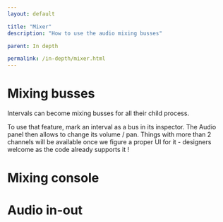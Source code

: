 ```yaml
---
layout: default

title: "Mixer"
description: "How to use the audio mixing busses"

parent: In depth

permalink: /in-depth/mixer.html
---
```


# Mixing busses
Intervals can become mixing busses for all their child process.

To use that feature, mark an interval as a bus in its inspector.
The Audio panel then allows to change its volume / pan.
Things with more than 2 channels will be available once we figure a proper UI for it - designers welcome as the code already supports it !


# Mixing console

# Audio in-out